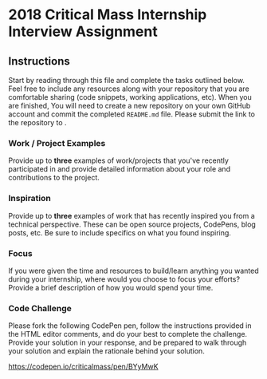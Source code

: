 # 2018 Critical Mass Internship Interview Assignment

## Instructions

Start by reading through this file and complete the tasks outlined below. Feel free to include any resources along with your repository that you are comfortable sharing (code snippets, working applications, etc). When you are finished, You will need to create a new repository on your own GitHub account and commit the completed `README.md` file. Please submit the link to the repository to <LEARNING CONTACT>.

### Work / Project Examples

Provide up to **three** examples of work/projects that you've recently participated in and provide detailed information about your role and contributions to the project.

### Inspiration

Provide up to **three** examples of work that has recently inspired you from a technical perspective. These can be open source projects, CodePens, blog posts, etc. Be sure to include specifics on what you found inspiring.

### Focus

If you were given the time and resources to build/learn anything you wanted during your internship, where would you choose to focus your efforts? Provide a brief description of how you would spend your time.

### Code Challenge

Please fork the following CodePen pen, follow the instructions provided in the HTML editor comments, and do your best to complete the challenge. Provide your solution in your response, and be prepared to walk through your solution and explain the rationale behind your solution.

https://codepen.io/criticalmass/pen/BYyMwK
